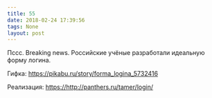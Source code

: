 ```yaml
---
title: 55
date: 2018-02-24 17:39:56
tags: None
layout: post
---
```


Пссс. Breaking news. Российские учёные разработали идеальную форму логина.

Гифка:
<https://pikabu.ru/story/forma_logina_5732416>

Реализация:
<https://http://panthers.ru/tamer/login/>
